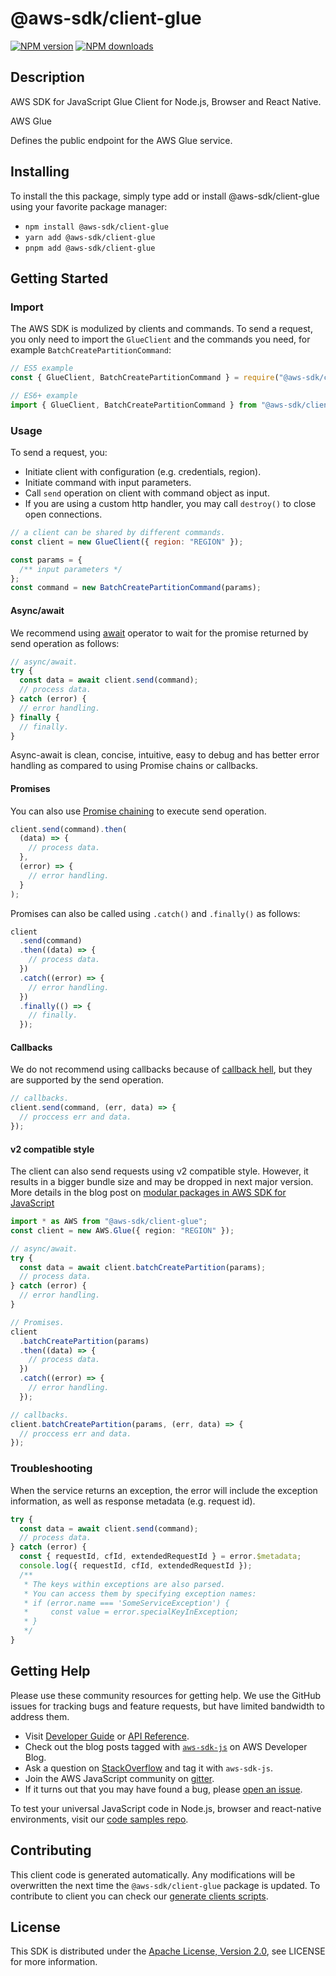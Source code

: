 # @aws-sdk/client-glue

[![NPM version](https://img.shields.io/npm/v/@aws-sdk/client-glue/latest.svg)](https://www.npmjs.com/package/@aws-sdk/client-glue)
[![NPM downloads](https://img.shields.io/npm/dm/@aws-sdk/client-glue.svg)](https://www.npmjs.com/package/@aws-sdk/client-glue)

## Description

AWS SDK for JavaScript Glue Client for Node.js, Browser and React Native.

<fullname>AWS Glue</fullname>

<p>Defines the public endpoint for the AWS Glue service.</p>

## Installing

To install the this package, simply type add or install @aws-sdk/client-glue
using your favorite package manager:

- `npm install @aws-sdk/client-glue`
- `yarn add @aws-sdk/client-glue`
- `pnpm add @aws-sdk/client-glue`

## Getting Started

### Import

The AWS SDK is modulized by clients and commands.
To send a request, you only need to import the `GlueClient` and
the commands you need, for example `BatchCreatePartitionCommand`:

```js
// ES5 example
const { GlueClient, BatchCreatePartitionCommand } = require("@aws-sdk/client-glue");
```

```ts
// ES6+ example
import { GlueClient, BatchCreatePartitionCommand } from "@aws-sdk/client-glue";
```

### Usage

To send a request, you:

- Initiate client with configuration (e.g. credentials, region).
- Initiate command with input parameters.
- Call `send` operation on client with command object as input.
- If you are using a custom http handler, you may call `destroy()` to close open connections.

```js
// a client can be shared by different commands.
const client = new GlueClient({ region: "REGION" });

const params = {
  /** input parameters */
};
const command = new BatchCreatePartitionCommand(params);
```

#### Async/await

We recommend using [await](https://developer.mozilla.org/en-US/docs/Web/JavaScript/Reference/Operators/await)
operator to wait for the promise returned by send operation as follows:

```js
// async/await.
try {
  const data = await client.send(command);
  // process data.
} catch (error) {
  // error handling.
} finally {
  // finally.
}
```

Async-await is clean, concise, intuitive, easy to debug and has better error handling
as compared to using Promise chains or callbacks.

#### Promises

You can also use [Promise chaining](https://developer.mozilla.org/en-US/docs/Web/JavaScript/Guide/Using_promises#chaining)
to execute send operation.

```js
client.send(command).then(
  (data) => {
    // process data.
  },
  (error) => {
    // error handling.
  }
);
```

Promises can also be called using `.catch()` and `.finally()` as follows:

```js
client
  .send(command)
  .then((data) => {
    // process data.
  })
  .catch((error) => {
    // error handling.
  })
  .finally(() => {
    // finally.
  });
```

#### Callbacks

We do not recommend using callbacks because of [callback hell](http://callbackhell.com/),
but they are supported by the send operation.

```js
// callbacks.
client.send(command, (err, data) => {
  // proccess err and data.
});
```

#### v2 compatible style

The client can also send requests using v2 compatible style.
However, it results in a bigger bundle size and may be dropped in next major version. More details in the blog post
on [modular packages in AWS SDK for JavaScript](https://aws.amazon.com/blogs/developer/modular-packages-in-aws-sdk-for-javascript/)

```ts
import * as AWS from "@aws-sdk/client-glue";
const client = new AWS.Glue({ region: "REGION" });

// async/await.
try {
  const data = await client.batchCreatePartition(params);
  // process data.
} catch (error) {
  // error handling.
}

// Promises.
client
  .batchCreatePartition(params)
  .then((data) => {
    // process data.
  })
  .catch((error) => {
    // error handling.
  });

// callbacks.
client.batchCreatePartition(params, (err, data) => {
  // proccess err and data.
});
```

### Troubleshooting

When the service returns an exception, the error will include the exception information,
as well as response metadata (e.g. request id).

```js
try {
  const data = await client.send(command);
  // process data.
} catch (error) {
  const { requestId, cfId, extendedRequestId } = error.$metadata;
  console.log({ requestId, cfId, extendedRequestId });
  /**
   * The keys within exceptions are also parsed.
   * You can access them by specifying exception names:
   * if (error.name === 'SomeServiceException') {
   *     const value = error.specialKeyInException;
   * }
   */
}
```

## Getting Help

Please use these community resources for getting help.
We use the GitHub issues for tracking bugs and feature requests, but have limited bandwidth to address them.

- Visit [Developer Guide](https://docs.aws.amazon.com/sdk-for-javascript/v3/developer-guide/welcome.html)
  or [API Reference](https://docs.aws.amazon.com/AWSJavaScriptSDK/v3/latest/index.html).
- Check out the blog posts tagged with [`aws-sdk-js`](https://aws.amazon.com/blogs/developer/tag/aws-sdk-js/)
  on AWS Developer Blog.
- Ask a question on [StackOverflow](https://stackoverflow.com/questions/tagged/aws-sdk-js) and tag it with `aws-sdk-js`.
- Join the AWS JavaScript community on [gitter](https://gitter.im/aws/aws-sdk-js-v3).
- If it turns out that you may have found a bug, please [open an issue](https://github.com/aws/aws-sdk-js-v3/issues/new/choose).

To test your universal JavaScript code in Node.js, browser and react-native environments,
visit our [code samples repo](https://github.com/aws-samples/aws-sdk-js-tests).

## Contributing

This client code is generated automatically. Any modifications will be overwritten the next time the `@aws-sdk/client-glue` package is updated.
To contribute to client you can check our [generate clients scripts](https://github.com/aws/aws-sdk-js-v3/tree/main/scripts/generate-clients).

## License

This SDK is distributed under the
[Apache License, Version 2.0](http://www.apache.org/licenses/LICENSE-2.0),
see LICENSE for more information.
